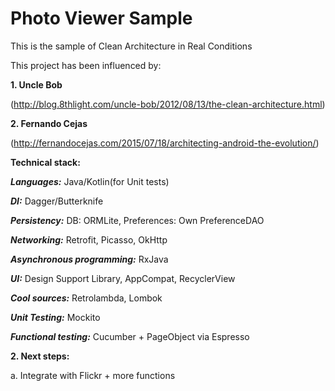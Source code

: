 # Photo Viewer Sample
This is the sample of Clean Architecture in Real Conditions

This project has been influenced by:

**1. Uncle Bob**

(http://blog.8thlight.com/uncle-bob/2012/08/13/the-clean-architecture.html)

**2. Fernando Cejas**

(http://fernandocejas.com/2015/07/18/architecting-android-the-evolution/)

**Technical stack:**

***Languages:*** Java/Kotlin(for Unit tests)

***DI:*** Dagger/Butterknife

***Persistency:*** DB: ORMLite, Preferences: Own PreferenceDAO 

***Networking:*** Retrofit, Picasso, OkHttp

***Asynchronous programming:*** RxJava

***UI:*** Design Support Library, AppCompat, RecyclerView

***Cool sources:*** Retrolambda, Lombok

***Unit Testing:*** Mockito

***Functional testing:*** Cucumber + PageObject via Espresso

**2. Next steps:**

a. Integrate with Flickr + more functions
